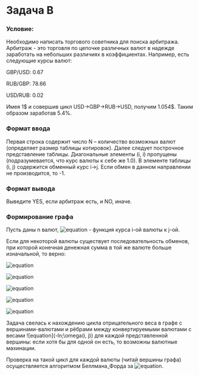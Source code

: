 # Задача B
### Условие:
Необходимо написать торгового советника для поиска арбитража.
Арбитраж - это торговля по цепочке различных валют в надежде заработать на небольших различиях в коэффициентах. Например, есть следующие курсы валют:

GBP/USD: 0.67

RUB/GBP: 78.66

USD/RUB: 0.02

Имея 1$ и совершив цикл USD->GBP->RUB->USD, получим 1.054$. Таким образом заработав 5.4%.
### Формат ввода
Первая строка содержит число N – количество возможных валют (определяет размер таблицы котировок). 
Далее следует построчное представление таблицы. Диагональные элементы (i, i) пропущены (подразумевается, что курс валюты к себе же 1.0). 
В элементе таблицы (i, j) содержится обменный курс i->j. 
Если обмен в данном направлении не производится, то -1.
### Формат вывода
Выведите YES, если арбитраж есть, и NO, иначе.

### Формирование графа
Пусть даны n валют, ![equation](https://latex.codecogs.com/gif.latex?\omega(i,&space;j)) - функция курса i-ой валюты к j-ой.

Если для некоторой валюты существует последовательность обменов, при которой конечная денежная сумма в той же валюте больше изначальной, то верно:

![equation](https://latex.codecogs.com/gif.latex?1\times\omega(1,&space;2)\times\omega(2,&space;3)\times\dotsc\times\omega(k-1,&space;k)\times\omega(k,&space;1)&space;>&space;1)

![equation](https://latex.codecogs.com/gif.latex?\frac{1}{\omega(1,&space;2)}\times\frac{1}{\omega(2,&space;3)}\times\dotsc\times\frac{1}{\omega(k,&space;1)}&space;<&space;1)

![equation](https://latex.codecogs.com/gif.latex?ln&space;\Bigg(&space;\frac{1}{\omega(1,&space;2)}\times&space;\frac{1}{\omega(2,&space;3)}&space;\times&space;\dotsc&space;\times&space;\frac{1}{\omega(k,&space;1)}&space;\Bigg)&space;<&space;0)

![equation](https://latex.codecogs.com/gif.latex?ln&space;\frac{1}{\omega(1,&space;2)}&space;&plus;&space;ln&space;\frac{1}{\omega(2,&space;3)}&space;\times&space;\dotsc&space;&plus;&space;ln&space;\frac{1}{\omega(k,&space;1)}&space;<&space;0)

![equation](https://latex.codecogs.com/gif.latex?-ln&space;\big(&space;\omega(1,&space;2)&space;\big)&space;-&space;ln&space;\big(&space;\omega(1,&space;2)&space;\big)&space;-&space;\dotsc&space;-&space;ln&space;\big(&space;\omega(k,&space;1)&space;\big)&space;<&space;0)

Задача свелась к нахождению цикла отрицательного веса в графе с вершинами-валютами и рёбрами между конвертируемыми валютами с весами ![equation](-ln;\omega(i, j)) для каждой представленной вершины: если хотя бы для одной он есть, то возможны валютные махинации.

Проверка на такой цикл для каждой валюты (читай вершины графа) осуществляется алгоритмом Беллмана_Форда за ![equation](https://latex.codecogs.com/gif.latex?T(|V|,&space;|E|)&space;=&space;\mathcal{O}(|V||E|)).
